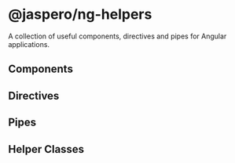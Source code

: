 # @jaspero/ng-helpers

A collection of useful components, directives and pipes for Angular applications.

## Components

## Directives

## Pipes 

## Helper Classes

